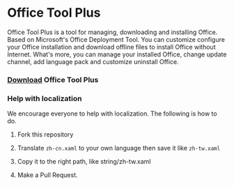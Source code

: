 # Office Tool Plus
Office Tool Plus is a tool for managing, downloading and installing Office. Based on Microsoft's Office Deployment Tool. You can customize configure your Office installation and download offline files to install Office without Internet.
What's more, you can manage your installed Office, change update channel, add language pack and customize uninstall Office.

### [Download](https://otp.landian.la) Office Tool Plus

### Help with localization

We encourage everyone to help with localization. The following is how to do.

1. Fork this repository

2. Translate ````zh-cn.xaml```` to your own language then save it like ````zh-tw.xaml````

3. Copy it to the right path, like string/zh-tw.xaml

4. Make a Pull Request.
